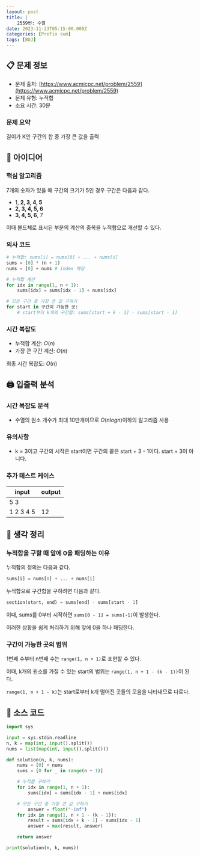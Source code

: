 ```yaml
---
layout: post
title: |
    2559번: 수열
date: 2023-11-23T05:15:00.000Z
categories: [Prefix sum]
tags: [BOJ]
---
```



## 📋 문제 정보

- 문제 출처: [https://www.acmicpc.net/problem/2559](https://www.acmicpc.net/problem/2559)
- 문제 유형: 누적합
- 소요 시간: 30분

### 문제 요약


길이가 K인 구간의 합 중 가장 큰 값을 출력


## 🤔 아이디어


### 핵심 알고리즘


7개의 숫자가 있을 때 구간의 크기가 5인 경우 구간은 다음과 같다.

- 1, **2, 3, 4, 5**
- **2, 3, 4, 5, 6**
- **3, 4, 5, 6**, 7

이때 볼드체로 표시된 부분의 계산의 중복을 누적합으로 개선할 수 있다.


### 의사 코드


```python
# 누적합: sums[i] = nums[0] + ... + nums[i]
sums = [0] * (n + 1)
nums = [0] + nums # index 패딩

# 누적합 계산
for idx in range(1, n + 1):
	sums[idx] = sums[idx - 1] + nums[idx]

# 모든 구간 중 가장 큰 값 구하기
for start in 구간이 가능한 곳:
	# start부터 k개의 구간합: sums[start + k - 1] - sums[start - 1]
```


### 시간 복잡도

- 누적합 계산: $O(n)$
- 가장 큰 구간 계산: $O(n)$

최종 시간 복잡도: $O(n)$


## 🖨️ 입출력 분석


### 시간 복잡도 분석

- 수열의 원소 개수가 최대 10만개이므로 $O(nlogn)$이하의 알고리즘 사용

### 유의사항

- k = 3이고 구간의 시작은 start이면 구간의 끝은 start + 3 - 1이다. start + 3이 아니다.

### 추가 테스트 케이스


| input         | output |
| ------------- | ------ |
| 5 3
1 2 3 4 5 | 12     |


## 💭 생각 정리


### 누적합을 구할 때 앞에 0을 패딩하는 이유


누적합의 정의는 다음과 같다.


```python
sums[i] = nums[0] + ... + nums[i]
```


누적합으로 구간합을 구하려면 다음과 같다.


```python
section(start, end) = sums[end] - sums[start - 1]
```


이때, sums를 0부터 시작하면 `sums[0 - 1] = sums[-1]`이 발생한다.


이러한 상황을 쉽게 처리하기 위해 앞에 0을 하나 패딩한다.


### 구간이 가능한 곳의 범위


1번째 수부터 n번째 수는 `range(1, n + 1)`로 표현할 수 있다.


이때, k개의 원소를 가질 수 있는 start의 범위는 `range(1, n + 1 - (k - 1))`이 된다.


`range(1, n + 1 - k)`는 start로부터 k개 떨어진 곳들의 모음을 나타내므로 다르다.


## 📄 소스 코드


```python
import sys

input = sys.stdin.readline
n, k = map(int, input().split())
nums = list(map(int, input().split()))

def solution(n, k, nums):
    nums = [0] + nums
    sums = [0 for _ in range(n + 1)]

    # 누적합 구하기
    for idx in range(1, n + 1):
        sums[idx] = sums[idx - 1] + nums[idx]

    # 모든 구간 중 가장 큰 값 구하기
		answer = float("-inf")
    for idx in range(1, n + 1 - (k - 1)):
        result = sums[idx + k - 1] - sums[idx - 1]
        answer = max(result, answer)

    return answer

print(solution(n, k, nums))
```

